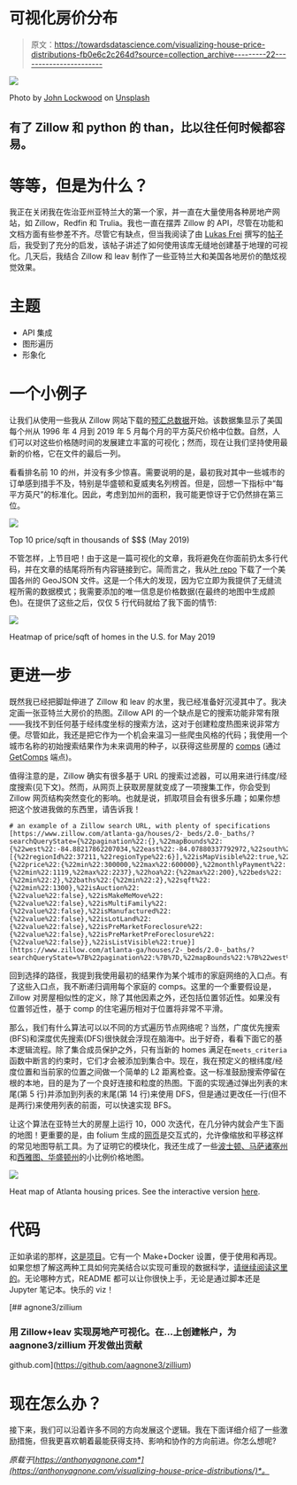 # 可视化房价分布

> 原文：<https://towardsdatascience.com/visualizing-house-price-distributions-fb0e6c2c264d?source=collection_archive---------22----------------------->

![](img/1a9d3a11207ad6b99dee74ada13d32ef.png)

Photo by [John Lockwood](https://unsplash.com/@lockwood?utm_source=unsplash&utm_medium=referral&utm_content=creditCopyText) on [Unsplash](https://unsplash.com/collections/4885214/blog-photos?utm_source=unsplash&utm_medium=referral&utm_content=creditCopyText)

## 有了 Zillow 和 python 的 than，比以往任何时候都容易。

# 等等，但是为什么？

我正在关闭我在佐治亚州亚特兰大的第一个家，并一直在大量使用各种房地产网站，如 Zillow，Redfin 和 Trulia。我也一直在摆弄 Zillow 的 API，尽管在功能和文档方面有些参差不齐。尽管它有缺点，但当我阅读了由 [Lukas Frei](https://medium.com/u/5164378fc848) 撰写的[帖子](/rat-city-visualizing-new-york-citys-rat-problem-f7aabd6900b2)后，我受到了充分的启发，该帖子讲述了如何使用该库无缝地创建基于地理的可视化。几天后，我结合 Zillow 和 leav 制作了一些亚特兰大和美国各地房价的酷炫视觉效果。

# 主题

*   API 集成
*   图形遍历
*   形象化

# 一个小例子

让我们从使用一些我从 Zillow 网站下载的[预汇总数据](https://github.com/aagnone3/zillium/blob/master/data/State_MedianValuePerSqft_AllHomes.csv)开始。该数据集显示了美国每个州从 1996 年 4 月到 2019 年 5 月每个月的平方英尺价格中位数。自然，人们可以对这些价格随时间的发展建立丰富的可视化；然而，现在让我们坚持使用最新的价格，它在文件的最后一列。

看看排名前 10 的州，并没有多少惊喜。需要说明的是，最初我对其中一些城市的订单感到措手不及，特别是华盛顿和夏威夷名列榜首。但是，回想一下指标中“每平方英尺”的标准化。因此，考虑到加州的面积，我可能更惊讶于它仍然排在第三位。

![](img/9b252fc250a5e13c97f362f086090870.png)

Top 10 price/sqft in thousands of $$$ (May 2019)

不管怎样，上节目吧！由于这是一篇可视化的文章，我将避免在你面前扔太多行代码，并在文章的结尾将所有内容链接到它。简而言之，我从[叶 repo](https://github.com/python-visualization/folium) 下载了一个美国各州的 GeoJSON 文件。这是一个伟大的发现，因为它立即为我提供了无缝流程所需的数据模式；我需要添加的唯一信息是价格数据(在最终的地图中生成颜色)。在提供了这些之后，仅仅 5 行代码就给了我下面的情节:

![](img/4a129baef38b04837388cc119e26726b.png)

Heatmap of price/sqft of homes in the U.S. for May 2019

# 更进一步

既然我已经把脚趾伸进了 Zillow 和 leav 的水里，我已经准备好沉浸其中了。我决定画一张亚特兰大房价的热图。Zillow API 的一个缺点是它的搜索功能非常有限——我找不到任何基于经纬度坐标的搜索方法，这对于创建粒度热图来说非常方便。尽管如此，我还是把它作为一个机会来温习一些爬虫风格的代码；我使用一个城市名称的初始搜索结果作为未来调用的种子，以获得这些房屋的 [comps](https://en.wikipedia.org/wiki/Comparables) (通过 [GetComps](https://www.zillow.com/howto/api/GetComps.htm) 端点)。

值得注意的是，Zillow 确实有很多基于 URL 的搜索过滤器，可以用来进行纬度/经度搜索(见下文)。然而，从网页上获取房屋就变成了一项搜集工作，你会受到 Zillow 网页结构突然变化的影响。也就是说，抓取项目会有很多乐趣；如果你想把这个放进我做的东西里，请告诉我！

```
# an example of a Zillow search URL, with plenty of specifications
[https://www.zillow.com/atlanta-ga/houses/2-_beds/2.0-_baths/?searchQueryState={%22pagination%22:{},%22mapBounds%22:{%22west%22:-84.88217862207034,%22east%22:-84.07880337792972,%22south%22:33.53377471775447,%22north%22:33.999556422130006},%22usersSearchTerm%22:%22Atlanta,%20GA%22,%22regionSelection%22:[{%22regionId%22:37211,%22regionType%22:6}],%22isMapVisible%22:true,%22mapZoom%22:11,%22filterState%22:{%22price%22:{%22min%22:300000,%22max%22:600000},%22monthlyPayment%22:{%22min%22:1119,%22max%22:2237},%22hoa%22:{%22max%22:200},%22beds%22:{%22min%22:2},%22baths%22:{%22min%22:2},%22sqft%22:{%22min%22:1300},%22isAuction%22:{%22value%22:false},%22isMakeMeMove%22:{%22value%22:false},%22isMultiFamily%22:{%22value%22:false},%22isManufactured%22:{%22value%22:false},%22isLotLand%22:{%22value%22:false},%22isPreMarketForeclosure%22:{%22value%22:false},%22isPreMarketPreForeclosure%22:{%22value%22:false}},%22isListVisible%22:true}](https://www.zillow.com/atlanta-ga/houses/2-_beds/2.0-_baths/?searchQueryState=%7B%22pagination%22:%7B%7D,%22mapBounds%22:%7B%22west%22:-84.88217862207034,%22east%22:-84.07880337792972,%22south%22:33.53377471775447,%22north%22:33.999556422130006%7D,%22usersSearchTerm%22:%22Atlanta,%20GA%22,%22regionSelection%22:%5B%7B%22regionId%22:37211,%22regionType%22:6%7D%5D,%22isMapVisible%22:true,%22mapZoom%22:11,%22filterState%22:%7B%22price%22:%7B%22min%22:300000,%22max%22:600000%7D,%22monthlyPayment%22:%7B%22min%22:1119,%22max%22:2237%7D,%22hoa%22:%7B%22max%22:200%7D,%22beds%22:%7B%22min%22:2%7D,%22baths%22:%7B%22min%22:2%7D,%22sqft%22:%7B%22min%22:1300%7D,%22isAuction%22:%7B%22value%22:false%7D,%22isMakeMeMove%22:%7B%22value%22:false%7D,%22isMultiFamily%22:%7B%22value%22:false%7D,%22isManufactured%22:%7B%22value%22:false%7D,%22isLotLand%22:%7B%22value%22:false%7D,%22isPreMarketForeclosure%22:%7B%22value%22:false%7D,%22isPreMarketPreForeclosure%22:%7B%22value%22:false%7D%7D,%22isListVisible%22:true%7D)
```

回到选择的路径，我提到我使用最初的结果作为某个城市的家庭网络的入口点。有了这些入口点，我不断递归调用每个家庭的 comps。这里的一个重要假设是，Zillow 对房屋相似性的定义，除了其他因素之外，还包括位置邻近性。如果没有位置邻近性，基于 comp 的住宅遍历相对于位置将非常不平滑。

那么，我们有什么算法可以以不同的方式遍历节点网络呢？当然，广度优先搜索(BFS)和深度优先搜索(DFS)很快就会浮现在脑海中。出于好奇，看看下面它的基本逻辑流程。除了集合成员保护之外，只有当新的 homes 满足在`meets_criteria`函数中断言的约束时，它们才会被添加到集合中。现在，我在预定义的根纬度/经度位置和当前家的位置之间做一个简单的 L2 距离检查。这一标准鼓励搜索停留在根的本地，目的是为了一个良好连接和粒度的热图。下面的实现通过弹出列表的末尾(第 5 行)并添加到列表的末尾(第 14 行)来使用 DFS，但是通过更改任一行(但不是两行)来使用列表的前面，可以快速实现 BFS。

让这个算法在亚特兰大的房屋上运行 10，000 次迭代，在几分钟内就会产生下面的地图！更重要的是，由 folium 生成的[网页](https://anthonyagnone.com/wp-shares-aagnone/atlanta_heatmap.html)是交互式的，允许像缩放和平移这样的常见地图导航工具。为了证明它的模块化，我还生成了一些[波士顿、马萨诸塞州](https://anthonyagnone.com/wp-shares-aagnone/boston_heatmap.html)和[西雅图、华盛顿州](https://anthonyagnone.com/wp-shares-aagnone/seattle_heatmap.html)的小比例价格地图。

![](img/5aa4689324d06731764a3272e2db6a87.png)

Heat map of Atlanta housing prices. See the interactive version [here](https://anthonyagnone.com/wp-shares-aagnone/atlanta_heatmap.html).

# 代码

正如承诺的那样，[这是项目](https://github.com/aagnone3/zillium)。它有一个 Make+Docker 设置，便于使用和再现。如果您想了解这两种工具如何完美结合以实现可重现的数据科学，[请继续阅读这里的](https://anthonyagnone.com/2019/07/10/towards-efficient-and-reproducible-ml-workflows-part-1-analysis/)。无论哪种方式，README 都可以让你很快上手，无论是通过脚本还是 Jupyter 笔记本。快乐的 viz！

[](https://github.com/aagnone3/zillium) [## agnone3/zillium

### 用 Zillow+leav 实现房地产可视化。在…上创建帐户，为 aagnone3/zillium 开发做出贡献

github.com](https://github.com/aagnone3/zillium) 

# 现在怎么办？

接下来，我们可以沿着许多不同的方向发展这个逻辑。我在下面详细介绍了一些激励措施，但我更喜欢朝着最能获得支持、影响和协作的方向前进。你怎么想呢?

*原载于*[*https://anthonyagnone.com*](https://anthonyagnone.com/visualizing-house-price-distributions/)*。*